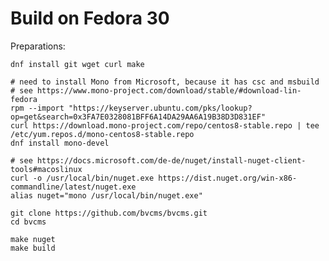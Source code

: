 Build on Fedora 30
==================


Preparations:

    dnf install git wget curl make

    # need to install Mono from Microsoft, because it has csc and msbuild
    # see https://www.mono-project.com/download/stable/#download-lin-fedora
    rpm --import "https://keyserver.ubuntu.com/pks/lookup?op=get&search=0x3FA7E0328081BFF6A14DA29AA6A19B38D3D831EF"
    curl https://download.mono-project.com/repo/centos8-stable.repo | tee /etc/yum.repos.d/mono-centos8-stable.repo
    dnf install mono-devel

    # see https://docs.microsoft.com/de-de/nuget/install-nuget-client-tools#macoslinux
    curl -o /usr/local/bin/nuget.exe https://dist.nuget.org/win-x86-commandline/latest/nuget.exe
    alias nuget="mono /usr/local/bin/nuget.exe"
    
    git clone https://github.com/bvcms/bvcms.git
    cd bvcms

    make nuget
    make build
